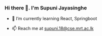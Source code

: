 ### Hi there 👋. I'm Supuni Jayasinghe



- 🌱 I’m currently learning React, Springboot

- 📫 Reach me at supuni.18@cse.mrt.ac.lk


